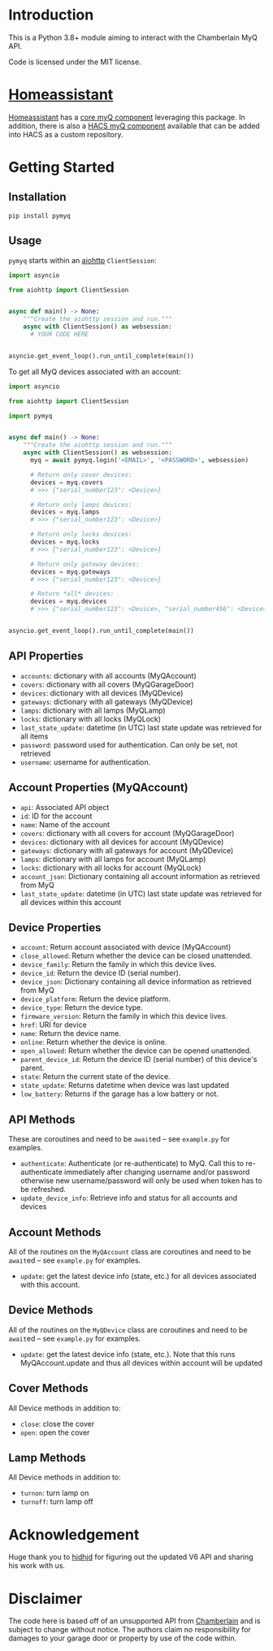 # Introduction

This is a Python 3.8+ module aiming to interact with the Chamberlain MyQ API.

Code is licensed under the MIT license.

# [Homeassistant](https://home-assistant.io)

[Homeassistant](https://home-assistant.io) has a [core myQ component](https://www.home-assistant.io/integrations/myq/) leveraging this package.
In addition, there is also a [HACS myQ component](https://github.com/ehendrix23/hass_myq) available that can be added into HACS as a custom repository.

# Getting Started

## Installation

```shell
pip install pymyq
```

## Usage

`pymyq` starts within an [aiohttp](https://aiohttp.readthedocs.io/en/stable/)
`ClientSession`:

```python
import asyncio

from aiohttp import ClientSession


async def main() -> None:
    """Create the aiohttp session and run."""
    async with ClientSession() as websession:
      # YOUR CODE HERE


asyncio.get_event_loop().run_until_complete(main())
```

To get all MyQ devices associated with an account:

```python
import asyncio

from aiohttp import ClientSession

import pymyq


async def main() -> None:
    """Create the aiohttp session and run."""
    async with ClientSession() as websession:
      myq = await pymyq.login('<EMAIL>', '<PASSWORD>', websession)

      # Return only cover devices:
      devices = myq.covers
      # >>> {"serial_number123": <Device>}

      # Return only lamps devices:
      devices = myq.lamps
      # >>> {"serial_number123": <Device>}

      # Return only locks devices:
      devices = myq.locks
      # >>> {"serial_number123": <Device>}

      # Return only gateway devices:
      devices = myq.gateways
      # >>> {"serial_number123": <Device>}

      # Return *all* devices:
      devices = myq.devices
      # >>> {"serial_number123": <Device>, "serial_number456": <Device>}


asyncio.get_event_loop().run_until_complete(main())
```

## API Properties

- `accounts`: dictionary with all accounts (MyQAccount)
- `covers`: dictionary with all covers (MyQGarageDoor)
- `devices`: dictionary with all devices (MyQDevice)
- `gateways`: dictionary with all gateways (MyQDevice)
- `lamps`: dictionary with all lamps (MyQLamp)
- `locks`: dictionary with all locks (MyQLock)
- `last_state_update`: datetime (in UTC) last state update was retrieved for all items
- `password`: password used for authentication. Can only be set, not retrieved
- `username`: username for authentication.

## Account Properties (MyQAccount)

- `api`: Associated API object
- `id`: ID for the account
- `name`: Name of the account
- `covers`: dictionary with all covers for account (MyQGarageDoor)
- `devices`: dictionary with all devices for account (MyQDevice)
- `gateways`: dictionary with all gateways for account (MyQDevice)
- `lamps`: dictionary with all lamps for account (MyQLamp)
- `locks`: dictionary with all locks for account (MyQLock)
- `account_json`: Dictionary containing all account information as retrieved from MyQ
- `last_state_update`: datetime (in UTC) last state update was retrieved for all devices within this account

## Device Properties

- `account`: Return account associated with device (MyQAccount)
- `close_allowed`: Return whether the device can be closed unattended.
- `device_family`: Return the family in which this device lives.
- `device_id`: Return the device ID (serial number).
- `device_json`: Dictionary containing all device information as retrieved from MyQ
- `device_platform`: Return the device platform.
- `device_type`: Return the device type.
- `firmware_version`: Return the family in which this device lives.
- `href`: URI for device
- `name`: Return the device name.
- `online`: Return whether the device is online.
- `open_allowed`: Return whether the device can be opened unattended.
- `parent_device_id`: Return the device ID (serial number) of this device's parent.
- `state`: Return the current state of the device.
- `state_update`: Returns datetime when device was last updated
- `low_battery`: Returns if the garage has a low battery or not.

## API Methods

These are coroutines and need to be `await`ed – see `example.py` for examples.

- `authenticate`: Authenticate (or re-authenticate) to MyQ. Call this to
  re-authenticate immediately after changing username and/or password otherwise
  new username/password will only be used when token has to be refreshed.
- `update_device_info`: Retrieve info and status for all accounts and devices

## Account Methods

All of the routines on the `MyQAccount` class are coroutines and need to be
`await`ed – see `example.py` for examples.

- `update`: get the latest device info (state, etc.) for all devices associated with this account.

## Device Methods

All of the routines on the `MyQDevice` class are coroutines and need to be
`await`ed – see `example.py` for examples.

- `update`: get the latest device info (state, etc.). Note that
  this runs MyQAccount.update and thus all devices within account will be updated

## Cover Methods

All Device methods in addition to:

- `close`: close the cover
- `open`: open the cover

## Lamp Methods

All Device methods in addition to:

- `turnon`: turn lamp on
- `turnoff`: turn lamp off

# Acknowledgement

Huge thank you to [hjdhjd](https://github.com/hjdhjd) for figuring out the updated V6 API and
sharing his work with us.

# Disclaimer

The code here is based off of an unsupported API from
[Chamberlain](http://www.chamberlain.com/) and is subject to change without
notice. The authors claim no responsibility for damages to your garage door or
property by use of the code within.
